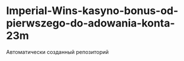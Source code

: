 # Imperial-Wins-kasyno-bonus-od-pierwszego-do-adowania-konta-23m
Автоматически созданный репозиторий
